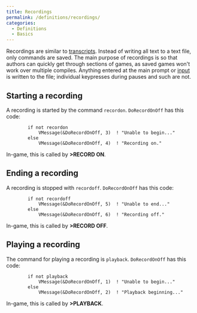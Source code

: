 ```yaml
---
title: Recordings
permalink: /definitions/recordings/
categories: 
  - Definitions
  - Basics
---
```


Recordings are similar to [transcripts](transcripts). Instead
of writing all text to a text file, only commands are saved. The main
purpose of recordings is so that authors can quickly get through
sections of games, as saved games won't work over multiple compiles.
Anything entered at the main prompt or [input](input) is
written to the file; individual keypresses during pauses and such are
not.

## Starting a recording

A recording is started by the command `recordon`. `DoRecordOnOff` has
this code:

            if not recordon
                VMessage(&DoRecordOnOff, 3)  ! "Unable to begin..."
            else
                VMessage(&DoRecordOnOff, 4)  ! "Recording on."

In-game, this is called by **&gt;RECORD ON**.

## Ending a recording

A recording is stopped with `recordoff`. `DoRecordOnOff` has this code:

            if not recordoff
                VMessage(&DoRecordOnOff, 5)  ! "Unable to end..."
            else
                VMessage(&DoRecordOnOff, 6)  ! "Recording off."

In-game, this is called by **&gt;RECORD OFF**.

## Playing a recording

The command for playing a recording is `playback`. `DoRecordOnOff` has
this code:

            if not playback
                VMessage(&DoRecordOnOff, 1)  ! "Unable to begin..."
            else
                VMessage(&DoRecordOnOff, 2)  ! "Playback beginning..."

In-game, this is called by **&gt;PLAYBACK**.
